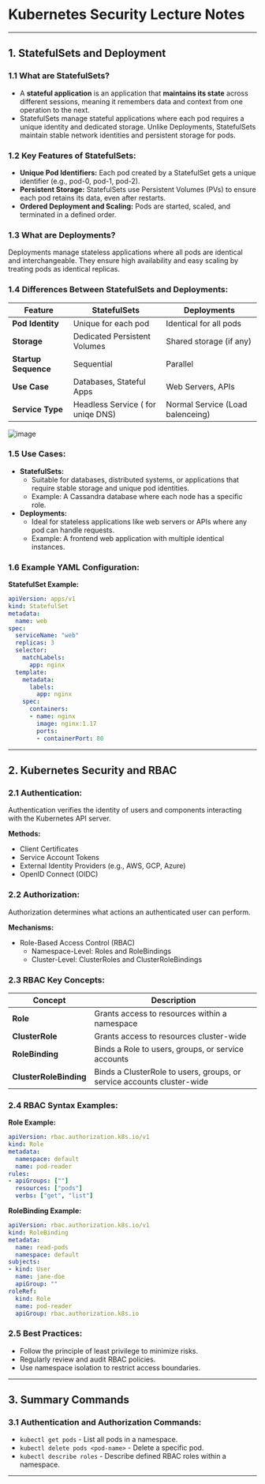 # Kubernetes Security Lecture Notes

---



## **1. StatefulSets and Deployment**


### **1.1 What are StatefulSets?**
- A **stateful application** is an application that **maintains its state** across different sessions, meaning it remembers
data and context from one operation to the next.
- StatefulSets manage stateful applications where each pod requires a unique identity and dedicated storage. Unlike Deployments, StatefulSets maintain stable network identities and persistent storage for pods.

### **1.2 Key Features of StatefulSets:**
- **Unique Pod Identifiers:** Each pod created by a StatefulSet gets a unique identifier (e.g., pod-0, pod-1, pod-2).
- **Persistent Storage:** StatefulSets use Persistent Volumes (PVs) to ensure each pod retains its data, even after restarts.
- **Ordered Deployment and Scaling:** Pods are started, scaled, and terminated in a defined order.

### **1.3 What are Deployments?**
Deployments manage stateless applications where all pods are identical and interchangeable. They ensure high availability and easy scaling by treating pods as identical replicas.

### **1.4 Differences Between StatefulSets and Deployments:**
| Feature               | StatefulSets                  | Deployments             |
|-----------------------|--------------------------------|-------------------------|
| **Pod Identity**      | Unique for each pod           | Identical for all pods  |
| **Storage**           | Dedicated Persistent Volumes   | Shared storage (if any) |
| **Startup Sequence**  | Sequential                    | Parallel                |
| **Use Case**          | Databases, Stateful Apps       | Web Servers, APIs       |
| **Service Type**      | Headless Service ( for uniqe DNS) | Normal Service (Load balenceing) |

![image](https://github.com/user-attachments/assets/a55a2f80-03ff-4f9d-991b-79aceb49bf03)


### **1.5 Use Cases:**
- **StatefulSets:**
  - Suitable for databases, distributed systems, or applications that require stable storage and unique pod identities.
  - Example: A Cassandra database where each node has a specific role.
- **Deployments:**
  - Ideal for stateless applications like web servers or APIs where any pod can handle requests.
  - Example: A frontend web application with multiple identical instances.

### **1.6 Example YAML Configuration:**
**StatefulSet Example:**
```yaml
apiVersion: apps/v1
kind: StatefulSet
metadata:
  name: web
spec:
  serviceName: "web"
  replicas: 3
  selector:
    matchLabels:
      app: nginx
  template:
    metadata:
      labels:
        app: nginx
    spec:
      containers:
      - name: nginx
        image: nginx:1.17
        ports:
        - containerPort: 80
```

---



## **2. Kubernetes Security and RBAC**


### **2.1 Authentication:**
Authentication verifies the identity of users and components interacting with the Kubernetes API server.

**Methods:**
- Client Certificates
- Service Account Tokens
- External Identity Providers (e.g., AWS, GCP, Azure)
- OpenID Connect (OIDC)

### **2.2 Authorization:**
Authorization determines what actions an authenticated user can perform.

**Mechanisms:**
- Role-Based Access Control (RBAC)
  - Namespace-Level: Roles and RoleBindings
  - Cluster-Level: ClusterRoles and ClusterRoleBindings

### **2.3 RBAC Key Concepts:**
| Concept          | Description                                             |
|------------------|---------------------------------------------------------|
| **Role**         | Grants access to resources within a namespace           |
| **ClusterRole**  | Grants access to resources cluster-wide                 |
| **RoleBinding**  | Binds a Role to users, groups, or service accounts      |
| **ClusterRoleBinding** | Binds a ClusterRole to users, groups, or service accounts cluster-wide |

### **2.4 RBAC Syntax Examples:**
**Role Example:**
```yaml
apiVersion: rbac.authorization.k8s.io/v1
kind: Role
metadata:
  namespace: default
  name: pod-reader
rules:
- apiGroups: [""]
  resources: ["pods"]
  verbs: ["get", "list"]
```

**RoleBinding Example:**
```yaml
apiVersion: rbac.authorization.k8s.io/v1
kind: RoleBinding
metadata:
  name: read-pods
  namespace: default
subjects:
- kind: User
  name: jane-doe
  apiGroup: ""
roleRef:
  kind: Role
  name: pod-reader
  apiGroup: rbac.authorization.k8s.io
```

### **2.5 Best Practices:**
- Follow the principle of least privilege to minimize risks.
- Regularly review and audit RBAC policies.
- Use namespace isolation to restrict access boundaries.

---

## **3. Summary Commands**


### **3.1 Authentication and Authorization Commands:**
- `kubectl get pods` - List all pods in a namespace.
- `kubectl delete pods <pod-name>` - Delete a specific pod.
- `kubectl describe roles` - Describe defined RBAC roles within a namespace.

---

